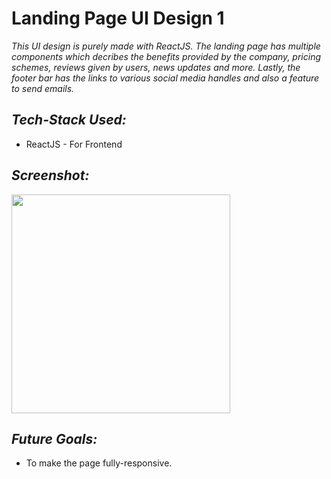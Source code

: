# Landing Page UI Design 1

*This UI design is purely made with ReactJS. The landing page has multiple components which decribes the benefits provided by the company, pricing schemes, reviews given by users, news updates and more. Lastly, the footer bar has the links to various social media handles and also a feature to send emails.*

 ## *Tech-Stack Used:*
 * ReactJS - For Frontend
 
## *Screenshot:*
<img src="" height="350"> 

 ## *Future Goals:*
 * To make the page fully-responsive.
 

